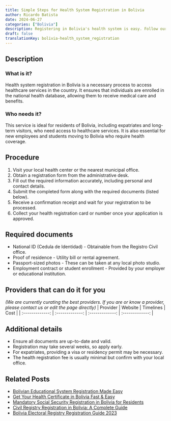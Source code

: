 ```yaml
---
title: Simple Steps for Health System Registration in Bolivia
author: Ricardo Batista
date: 2024-06-27
categories: ["Bolivia"]
description: Registering in Bolivia's health system is easy. Follow our guide for smooth registration and access to healthcare.
draft: false
translationKey: bolivia-health_system_registration
---
```


## Description
### What is it?
Health system registration in Bolivia is a necessary process to access healthcare services in the country. It ensures that individuals are enrolled in the national health database, allowing them to receive medical care and benefits.

### Who needs it?
This service is ideal for residents of Bolivia, including expatriates and long-term visitors, who need access to healthcare services. It is also essential for new employees and students moving to Bolivia who require health coverage.

## Procedure

1. Visit your local health center or the nearest municipal office.
2. Obtain a registration form from the administrative desk.
3. Fill out the required information accurately, including personal and contact details.
4. Submit the completed form along with the required documents (listed below).
5. Receive a confirmation receipt and wait for your registration to be processed.
6. Collect your health registration card or number once your application is approved.


## Required documents

- National ID (Cedula de Identidad) - Obtainable from the Registro Civil office.
- Proof of residence - Utility bill or rental agreement.
- Passport-sized photos - These can be taken at any local photo studio.
- Employment contract or student enrollment - Provided by your employer or educational institution.


## Providers that can do it for you
_(We are currently curating the best providers. If you are or know a provider, please contact us or edit the page directly)_
| Provider        |     Website     |     Timelines    |       Cost      |
| :-------------: | :-------------: |  :-------------: | :-------------: |

## Additional details

- Ensure all documents are up-to-date and valid.
- Registration may take several weeks, so apply early.
- For expatriates, providing a visa or residency permit may be necessary.
- The health registration fee is usually minimal but confirm with your local office.




## Related Posts

- [Bolivian Educational System Registration Made Easy](https://tramitit.com/guides/bolivia/educational_system_registration/)
- [Get Your Health Certificate in Bolivia Fast & Easy](https://tramitit.com/guides/bolivia/health_certificate/)
- [Mandatory Social Security Registration in Bolivia for Residents](https://tramitit.com/guides/bolivia/social_security_registration/)
- [Civil Registry Registration in Bolivia: A Complete Guide](https://tramitit.com/guides/bolivia/civil_registry_registration/)
- [Bolivia Electoral Registry Registration Guide 2023](https://tramitit.com/guides/bolivia/electoral_registry_registration/)